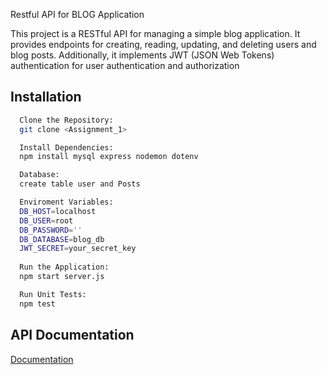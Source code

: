 
Restful API for BLOG Application

This project is a RESTful API for managing a simple blog application. It provides endpoints for creating, reading, updating, and deleting users and blog posts. Additionally, it implements JWT (JSON Web Tokens) authentication for user authentication and authorization




## Installation

```bash 
  Clone the Repository:
  git clone <Assignment_1>

  Install Dependencies:
  npm install mysql express nodemon dotenv

  Database:
  create table user and Posts

  Enviroment Variables:
  DB_HOST=localhost
  DB_USER=root
  DB_PASSWORD=''
  DB_DATABASE=blog_db
  JWT_SECRET=your_secret_key
 
  Run the Application:
  npm start server.js

  Run Unit Tests:
  npm test
```

## API Documentation

[Documentation](https://docs.google.com/document/d/1bnmadOq0WQmEW7pD3GBDM9xnwthq4Yr2/edit)

